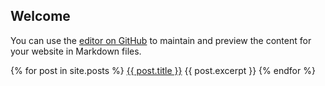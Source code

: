 ## Welcome

You can use the [editor on GitHub](https://github.com/wsmelton/wsmelton.github.io/edit/master/index.md) to maintain and preview the content for your website in Markdown files.

{% for post in site.posts %}
	<a href="{{ post.url }}">{{ post.title }}</a>
	{{ post.excerpt }}
{% endfor %}